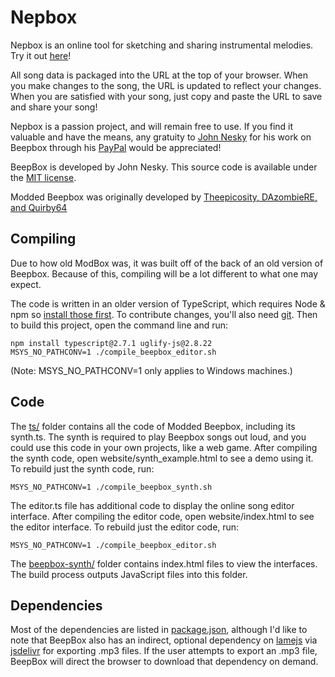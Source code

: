 # Nepbox

Nepbox is an online tool for sketching and sharing instrumental melodies.
Try it out [here](https://neptendo.github.io/nepbox/)!

All song data is packaged into the URL at the top of your browser. When you make
changes to the song, the URL is updated to reflect your changes. When you are
satisfied with your song, just copy and paste the URL to save and share your
song!

Nepbox is a passion project, and will remain free to use.
If you find it valuable and have the means, any gratuity to
[John Nesky](http://www.johnnesky.com/) for his work on Beepbox through his
[PayPal](https://www.paypal.com/cgi-bin/webscr?cmd=_donations&business=QZJTX9GRYEV9N&currency_code=USD) would be appreciated!

BeepBox is developed by John Nesky. This source
code is available under the [MIT license](LICENSE.md).

Modded Beepbox was originally developed by [Theepicosity, DAzombieRE, and Quirby64](https://github.com/ModdedBeepbox)

## Compiling

Due to how old ModBox was, it was built off of the back of an old version of Beepbox.
Because of this, compiling will be a lot different to what one may expect.

The code is written in an older version of TypeScript, which requires Node & npm so
[install those first](https://nodejs.org/en/download). To contribute changes,
you'll also need [git](https://github.com/git-guides/install-git). 
Then to build this project, open the command line and run:
```
npm install typescript@2.7.1 uglify-js@2.8.22
MSYS_NO_PATHCONV=1 ./compile_beepbox_editor.sh
```
(Note: MSYS_NO_PATHCONV=1 only applies to Windows machines.)

## Code

The [ts/](ts) folder contains all the code of Modded Beepbox, including its synth.ts.
The synth is required to play Beepbox songs out loud, and you could use this code in your own projects, like a web
game. After compiling the synth code, open website/synth_example.html to see a
demo using it. To rebuild just the synth code, run:

```
MSYS_NO_PATHCONV=1 ./compile_beepbox_synth.sh
```

The editor.ts file has additional code to display the online song
editor interface. After compiling the editor code, open website/index.html to
see the editor interface. To rebuild just the editor code, run:

```
MSYS_NO_PATHCONV=1 ./compile_beepbox_editor.sh
```

The [beepbox-synth/](beepbox-synth) folder contains index.html files to view the interfaces.
The build process outputs JavaScript files into this folder.

## Dependencies

Most of the dependencies are listed in [package.json](package.json), although
I'd like to note that BeepBox also has an indirect, optional dependency on
[lamejs](https://www.npmjs.com/package/lamejs) via
[jsdelivr](https://www.jsdelivr.com/) for exporting .mp3 files. If the user
attempts to export an .mp3 file, BeepBox will direct the browser to download
that dependency on demand.
